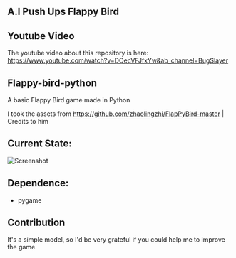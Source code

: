 
## A.I Push Ups Flappy Bird

## Youtube Video
The youtube video about this repository is here:
https://www.youtube.com/watch?v=DOecVFJfxYw&ab_channel=BugSlayer

## Flappy-bird-python
A basic Flappy Bird game made in Python

I took the assets from https://github.com/zhaolingzhi/FlapPyBird-master | Credits to him

## Current State:
![Screenshot](https://github.com/LeonMarqs/Flappy-bird-python/blob/master/Screenshot_1.png)

## Dependence:
* pygame

## Contribution
It's a simple model, so I'd be very grateful if you could help me to improve the game.



